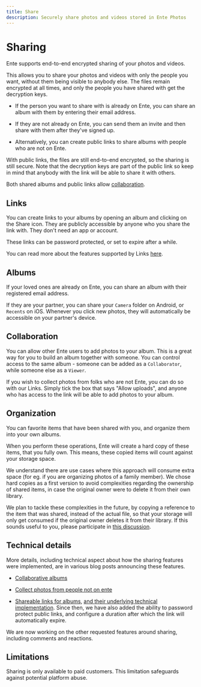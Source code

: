 ```yaml
---
title: Share
description: Securely share photos and videos stored in Ente Photos
---
```


# Sharing

Ente supports end-to-end encrypted sharing of your photos and videos.

This allows you to share your photos and videos with only the people you want,
without them being visible to anybody else. The files remain encrypted at all
times, and only the people you have shared with get the decryption keys.

- If the person you want to share with is already on Ente, you can share an
  album with them by entering their email address.

- If they are not already on Ente, you can send them an invite and then share
  with them after they've signed up.

- Alternatively, you can create public links to share albums with people who are
  not on Ente.

With public links, the files are still end-to-end encrypted, so the sharing is
still secure. Note that the decryption keys are part of the public link so keep
in mind that anybody with the link will be able to share it with others.

Both shared albums and public links allow [collaboration](collaborate).

## Links

You can create links to your albums by opening an album and clicking on the
Share icon. They are publicly accessible by anyone who you share the link with.
They don't need an app or account.

These links can be password protected, or set to expire after a while.

You can read more about the features supported by Links
[here](https://ente.io/blog/powerful-links/).

## Albums

If your loved ones are already on Ente, you can share an album with their
registered email address.

If they are your partner, you can share your `Camera` folder on Android, or
`Recents` on iOS. Whenever you click new photos, they will automatically be
accessible on your partner's device.

## Collaboration

You can allow other Ente users to add photos to your album. This is a great way
for you to build an album together with someone. You can control access to the
same album - someone can be added as a `Collaborator`, while someone else as a
`Viewer`.

If you wish to collect photos from folks who are not Ente, you can do so with
our Links. Simply tick the box that says "Allow uploads", and anyone who has
access to the link will be able to add photos to your album.

## Organization

You can favorite items that have been shared with you, and organize them into
your own albums.

When you perform these operations, Ente will create a hard copy of these items,
that you fully own. This means, these copied items will count against your
storage space.

We understand there are use cases where this approach will consume extra space
(for eg. if you are organizing photos of a family member). We chose hard copies
as a first version to avoid complexities regarding the ownership of shared
items, in case the original owner were to delete it from their own library.

We plan to tackle these complexities in the future, by copying a reference to
the item that was shared, instead of the actual file, so that your storage will
only get consumed if the original owner deletes it from their library. If this
sounds useful to you, please participate in
[this discussion](https://github.com/ente-io/ente/discussions/790).

## Technical details

More details, including technical aspect about how the sharing features were
implemented, are in various blog posts announcing these features.

- [Collaborative albums](https://ente.io/blog/collaborative-albums)

- [Collect photos from people not on ente](https://ente.io/blog/collect-photos)

- [Shareable links for albums](https://ente.io/blog/shareable-links),
  [and their underlying technical implementation](https://ente.io/blog/building-shareable-links).
  Since then, we have also added the ability to password protect public links,
  and configure a duration after which the link will automatically expire.

We are now working on the other requested features around sharing, including
comments and reactions.

## Limitations

Sharing is only available to paid customers. This limitation safeguards against
potential platform abuse.
